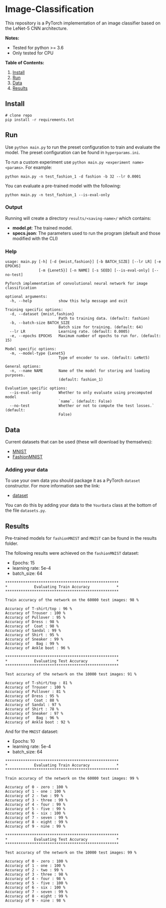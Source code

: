 # Image-Classification

This repository is a PyTorch implementation of an image classifier based on the LeNet-5 CNN architecture.

 **Notes:**
- Tested for python >= 3.6
- Only tested for CPU

**Table of Contents:**
1. [Install](#install)
2. [Run](#run)
3. [Data](#data)
4. [Results](#results)

## Install

```
# clone repo
pip install -r requirements.txt
```

## Run

Use `python main.py` to run the preset configuration to train and evaluate the model. The preset 
configuration can be found in `hyperparams.ini`.

To run a custom experiment use `python main.py <experiment name> <params>`. For example:

```
python main.py -n test_fashion_1 -d fashion -b 32 --lr 0.0001 
```

You can evaluate a pre-trained model with the following:

```
python main.py -n test_fashion_1 --is-eval-only
```

### Output
Running will create a directory `results/<saving-name>/` which contains:
* **model.pt**: The trained model.
* **specs.json**: The parameters used to run the program (default and those modified with the CLI)

### Help
```
usage: main.py [-h] [-d {mnist,fashion}] [-b BATCH_SIZE] [--lr LR] [-e EPOCHS]
               [-m {Lenet5}] [-n NAME] [-s SEED] [--is-eval-only] [--no-test]

PyTorch implementation of convolutional neural network for image
classification

optional arguments:
  -h, --help            show this help message and exit

Training specific options:
  -d, --dataset {mnist,fashion}
                        Path to training data. (default: fashion)
  -b, --batch-size BATCH_SIZE
                        Batch size for training. (default: 64)
  --lr LR               Learning rate. (default: 0.0005)
  -e, --epochs EPOCHS   Maximum number of epochs to run for. (default: 15)

Model specific options:
  -m, --model-type {Lenet5}
                        Type of encoder to use. (default: LeNet5)

General options:
  -n, --name NAME       Name of the model for storing and loading purposes.
                        (default: fashion_1)

Evaluation specific options:
  --is-eval-only        Whether to only evaluate using precomputed model
                        `name`. (default: False)
  --no-test             Whether or not to compute the test losses.` (default:
                        False)
```

## Data

Current datasets that can be used (these will download by themselves):
- [MNIST](http://yann.lecun.com/exdb/mnist/)
- [FashionMNIST](https://github.com/zalandoresearch/fashion-mnist)

### Adding your data

To use your own data you should package it as a PyTorch `dataset` constructor. For more information see the link:
- [dataset](https://pytorch.org/docs/stable/data.html)

You can do this by adding your data to the `YourData` class at the bottom of the file `datasets.py`. 

## Results

Pre-trained models for `fashionMNIST` and `MNIST` can be found in the results folder. 

The following results were achieved on the `fashionMNIST` dataset:
- Epochs: 15
- learning rate: 5e-4
- batch_size: 64

```
***************************************************
*            Evaluating Train Accuracy            *
***************************************************

Train accuracy of the network on the 60000 test images: 98 %

Accuracy of T-shirt/top : 96 %
Accuracy of Trouser : 100 %
Accuracy of Pullover : 95 %
Accuracy of Dress : 98 %
Accuracy of  Coat : 98 %
Accuracy of Sandal : 99 %
Accuracy of Shirt : 95 %
Accuracy of Sneaker : 99 %
Accuracy of   Bag : 99 %
Accuracy of Ankle boot : 96 %

***************************************************
*            Evaluating Test Accuracy             *
***************************************************

Test accuracy of the network on the 10000 test images: 91 %

Accuracy of T-shirt/top : 81 %
Accuracy of Trouser : 100 %
Accuracy of Pullover : 81 %
Accuracy of Dress : 95 %
Accuracy of  Coat : 88 %
Accuracy of Sandal : 97 %
Accuracy of Shirt : 78 %
Accuracy of Sneaker : 97 %
Accuracy of   Bag : 96 %
Accuracy of Ankle boot : 92 %
```

And for the `MNIST` dataset:
- Epochs: 10
- learning rate: 5e-4
- batch_size: 64

```
***************************************************
*            Evaluating Train Accuracy            *
***************************************************

Train accuracy of the network on the 60000 test images: 99 %

Accuracy of 0 - zero : 100 %
Accuracy of 1 - one : 100 %
Accuracy of 2 - two : 99 %
Accuracy of 3 - three : 99 %
Accuracy of 4 - four : 99 %
Accuracy of 5 - five : 99 %
Accuracy of 6 - six : 100 %
Accuracy of 7 - seven : 99 %
Accuracy of 8 - eight : 99 %
Accuracy of 9 - nine : 99 %

***************************************************
*            Evaluating Test Accuracy             *
***************************************************

Test accuracy of the network on the 10000 test images: 99 %

Accuracy of 0 - zero : 100 %
Accuracy of 1 - one : 100 %
Accuracy of 2 - two : 99 %
Accuracy of 3 - three : 98 %
Accuracy of 4 - four : 98 %
Accuracy of 5 - five : 100 %
Accuracy of 6 - six : 100 %
Accuracy of 7 - seven : 99 %
Accuracy of 8 - eight : 99 %
Accuracy of 9 - nine : 98 %
```